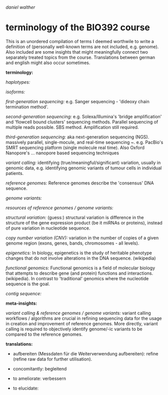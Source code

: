 _daniel walther_


# terminology of the BIO392 course

This is an unordered compilation of terms I deemed worthwile to write a definition of (personally well-known terms are not included, e.g. genome). Also included are some insights that might meaningfully connect two separately treated topics from the course. Translations between german and english might also occur sometimes.


__terminology:__

_haplotypes:_

_isoforms:_

_first-generation sequencing:_ e.g. Sanger sequencing - 'dideoxy chain termination method'.

_second-generation sequencing:_ e.g. Solexa/Illumina's 'bridge amplification' and 'flowcell bound clusters' sequencing methods. Parallel sequencing of multiple reads possible. SBS method. Amplification still required.

_third-generation sequencing:_ aka next-generation sequencing (NGS). massively parallel, single-mocule, and real-time sequencing ~. e.g. PacBio's SMRT sequencing platform (single molecule real time). Also Oxford Nanopore's ... nanopore based sequencing techniques 

_variant calling:_ identifying (true/meaningful/significant) variation, usually in genomic data, e.g. identifying genomic variants of tumour cells in individual patients.

_reference genomes:_ Reference genomes describe the 'consensus' DNA sequence.

_genome variants:_

_resources of reference genomes / genome variants:_

_structural variation:_ (guess:) structural variation is difference in the structure of the gene expression product (be it miRNAs or proteins), instead of pure variation in nucleotide sequence.

_copy number variation (CNV):_ variation in the number of copies of a given genome region (exons, genes, bands, chromosomes - all levels).

_epigenetics:_ In biology, epigenetics is the study of heritable phenotype changes that do not involve alterations in the DNA sequence. (wikipedia)

_functional genomics:_ Functional genomics is a field of molecular biology that attempts to describe gene (and protein) functions and interactions.(wikipedia). In contrast to 'traditional' genomics where the nucleotide sequence is the goal.

_contig sequence:_ 


__meta-insights:__

_variant calling & reference genomes / genome variants:_ variant calling workflows / algorithms are crucial in refining sequencing data for the usage in creation and improvement of reference genomes. More directly, variant calling is required to objectively identify genome/-ic variants to be compared to the reference genomes.


__translations:__

- aufbereiten (Messdaten für die Weiterverwendung aufbereiten): refine (refine raw data for further utilisation).

- concomitantly: begleitend

- to ameliorate: verbessern

- to elucidate:
